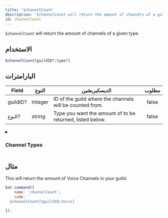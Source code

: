 ```yaml
---
title: '$channelCount'
description: '$channelCount will return the amount of channels of a given type.'
id: channelCount
---
```


`$channelCount` will return the amount of channels of a given type.

## الاستخدام

```php
$channelCount[guildID?;type?]
```

## البارامترات

| Field    | النوع   | الديسكبربشين                                              | مطلوب |
| -------- | ------- | --------------------------------------------------------- |:-----:|
| guildID? | Integer | ID of the guild where the channels will be counted from.  | false |
| النوع?   | string  | Type you want the amount of to be returned, listed below. | false |

<details>
  <summary><h3> Channel Types </h3></summary>

| Channel Type         |                    |
| -------------------- | ------------------ |
| Text Channel         | Text               |
| Voice Channel        | Voice              |
| Category             | Category           |
| Stage Channel        | Stage              |
| Private Thread       | PrivateThread      |
| Public Thread        | PublicThread       |
| Forum                | Forum              |
| Announcement Thread  | AnnouncementThread |
| Announcement Channel | Announcement       |
| Home                 | GuildDirectory     |
| NSFW Channel         | NSFW               |
| Direct Message       | DM                 |
| All Channel Types    | all                |

</details>

## مثال

This will return the amount of Voice Channels in your guild:

```javascript
bot.command({
    name: 'channelCount',
    code: `
  $channelCount[$guildID;Voice]
  `
});
```
